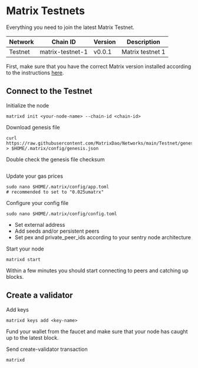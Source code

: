 # Matrix Testnets

Everything you need to join the latest Matrix Testnet.

Network | Chain ID | Version | Description
------- | -------- | ------- | -----------
Testnet | matrix-testnet-1 | v0.0.1 | Matrix testnet 1

First, make sure that you have the correct Matrix version installed according to the instructions [here](https://github.com/MatrixDao/matrix).

## Connect to the Testnet

Initialize the node

```
matrixd init <your-node-name> --chain-id <chain-id>
```

Download genesis file

```
curl https://raw.githubusercontent.com/MatrixDao/Networks/main/Testnet/genesis.json > $HOME/.matrix/config/genesis.json
```

Double check the genesis file checksum

```

```

Update your gas prices

```
sudo nano $HOME/.matrix/config/app.toml
# recommended to set to "0.025umatrx"
```

Configure your config file

```
sudo nano $HOME/.matrix/config/config.toml
```

- Set external address
- Add seeds and/or persistent peers
- Set pex and private_peer_ids according to your sentry node architecture

Start your node

```
matrixd start
```

Within a few minutes you should start connecting to peers and catching up blocks.

## Create a validator

Add keys

```
matrixd keys add <key-name>
```

Fund your wallet from the faucet and make sure that your node has caught up to the latest block.

Send create-validator transaction

```
matrixd
```
